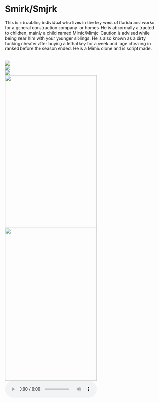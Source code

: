 <h1>Smirk/Smjrk</h1>
<p>This is a troubling individual who lives in the key west of florida and works for a general construction company for homes. He is abnormally attracted to children, mainly a child named Mimic/Mimjc. Caution is advised while being near him with your younger siblings. He is also known as a dirty fucking cheater after buying a lethal key for a week and rage cheating in ranked before the season ended. He is a Mimic clone and is script made.</p>
<br>
<img src="https://cdn.discordapp.com/attachments/857843095298899981/1348120641404014654/image.png?ex=67ce4eaf&is=67ccfd2f&hm=724b275674b7b7e3f7410e5cd0467c18e15a92ae3a7a6fb9f17bac36ec585aee&">
<br>
<img src="https://cdn.discordapp.com/attachments/857843095298899981/1336991122521722951/image.png?ex=67ce0743&is=67ccb5c3&hm=00508c60604f9b83a703ce86c34946fde43741480c44ed1d09f6945cf19d4cde&">
<br>
<img src="https://cdn.discordapp.com/attachments/857843095298899981/1336994566124998728/image.png?ex=67ce0a78&is=67ccb8f8&hm=c2d8617f0de3d57e960f9f7256995a7afd371d0c239b92f9df35ce9e42e78180&">
<br>
<img src="https://cdn.discordapp.com/attachments/1304193217268420610/1348155223574577306/IMG_2110.png?ex=67ce6ee4&is=67cd1d64&hm=d41ef378485aff6585ed082ebd3bfefce0111159c3fb8ab5ce90d5e39e7300c9&" style="width:300px;height:500px;">
<br>
<img src="https://cdn.discordapp.com/attachments/1304193217268420610/1348155295498764350/IMG_2336.png?ex=67ce6ef5&is=67cd1d75&hm=879124fd256f2d93c084293ca815b21ad9e4fe96c4143fad72e5e0024f8af557&" style="width:300px;height:500px;">
<br>
<audio controls>
  <source src="horse.mp3" type="audio/mpeg">
</audio>
<br>

<br>

<br>

<br>

<br>

<br>
